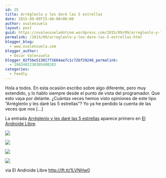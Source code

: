 ```yaml
---
id: 25
title: Arréglenlo y les daré las 5 estrellas
date: 2015-09-09T15:40:00+00:00
author: ovalenzuela
layout: post
guid: https://ovalenzueladotcom.wordpress.com/2015/09/09/arreglenlo-y-les-dare-las-5-estrellas
permalink: /2015/09/arreglenlo-y-les-dare-las-5-estrellas.html
blogger_blog:
  - www.ovalenzuela.com
blogger_author:
  - Oscar Valenzuela
blogger_02f5be51301771664ae7c1c72bf29246_permalink:
  - 1962402238305488283
categories:
  - Feedly
---
```

Hola a todos. En esta ocasión escribo sobre algo diferente, pero muy extendido, y lo hablo siempre desde el punto de vista del programador. Que esto vaya por delante. ¿Cuántas veces hemos visto opiniones de este tipo “Arréglenlo y les daré las 5 estrellas”? Yo ya he perdido la cuenta de las veces que nos […]

La entrada <a rel="nofollow" href="http://ift.tt/1KCsiL4">Arréglenlo y les daré las 5 estrellas</a> aparece primero en <a rel="nofollow" href="http://ift.tt/rvSjNz">El Androide Libre</a>.

<a rel="nofollow" href="http://ift.tt/1EN2TMv"><img src="http://ift.tt/1JQkUWT" border="0" /></a>

<a rel="nofollow" href="http://ift.tt/1EN2SrP"><img src="http://ift.tt/1EN2TMz" border="0" /></a>

<a rel="nofollow" href="http://ift.tt/1JQkUpD"><img src="http://ift.tt/1EN2SrR" border="0" /></a>

[<img src="http://ift.tt/1EN2SrT" border="0" />](http://ift.tt/1JQkUpF)<img height="1" width="1" src="http://ift.tt/1JQkVda" border="0" /><img height="1" width="1" src="http://ift.tt/1EN2SrV" border="0" />

via El Androide Libre http://ift.tt/1LVNHw0